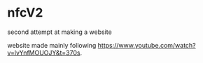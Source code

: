 # nfcV2
 second attempt at making a website

website made mainly following https://www.youtube.com/watch?v=lvYnfMOUOJY&t=370s. 
